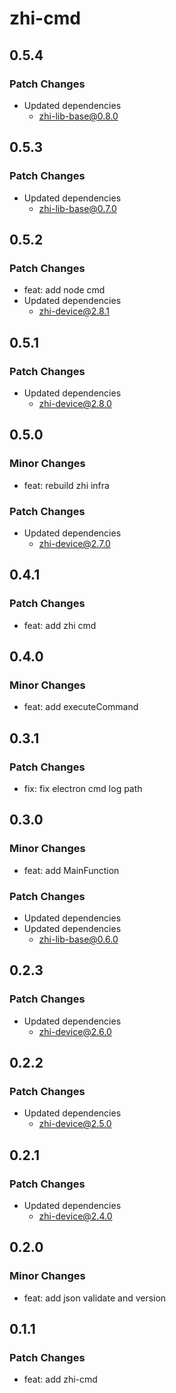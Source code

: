 # zhi-cmd

## 0.5.4

### Patch Changes

- Updated dependencies
  - zhi-lib-base@0.8.0

## 0.5.3

### Patch Changes

- Updated dependencies
  - zhi-lib-base@0.7.0

## 0.5.2

### Patch Changes

- feat: add node cmd
- Updated dependencies
  - zhi-device@2.8.1

## 0.5.1

### Patch Changes

- Updated dependencies
  - zhi-device@2.8.0

## 0.5.0

### Minor Changes

- feat: rebuild zhi infra

### Patch Changes

- Updated dependencies
  - zhi-device@2.7.0

## 0.4.1

### Patch Changes

- feat: add zhi cmd

## 0.4.0

### Minor Changes

- feat: add executeCommand

## 0.3.1

### Patch Changes

- fix: fix electron cmd log path

## 0.3.0

### Minor Changes

- feat: add MainFunction

### Patch Changes

- Updated dependencies
- Updated dependencies
  - zhi-lib-base@0.6.0

## 0.2.3

### Patch Changes

- Updated dependencies
  - zhi-device@2.6.0

## 0.2.2

### Patch Changes

- Updated dependencies
  - zhi-device@2.5.0

## 0.2.1

### Patch Changes

- Updated dependencies
  - zhi-device@2.4.0

## 0.2.0

### Minor Changes

- feat: add json validate and version

## 0.1.1

### Patch Changes

- feat: add zhi-cmd
